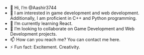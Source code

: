 - 👋 Hi, I’m @Aashir3744
- 👀 I am interested in game development and web development. Additionally, I am proficient in C++ and Python programming.
- 🌱 I’m currently learning React.
- 💞️ I’m looking to collaborate on Game Development and Web Development projects.
- 📫 How can you reach me? You can contact me here.
- ⚡ Fun fact: Excitement. Creativity.

<!---
Aashir3744/Aashir3744 is a ✨ special ✨ repository because its `README.md` (this file) appears on your GitHub profile.
You can click the Preview link to take a look at your changes.
--->
